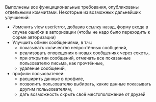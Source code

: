 Выполнены все функцициональные требования, опубликованы отдельными коммитами.
Некоторые из возможных дальнейших улучшений:
- Изменить view user/error, добавив ссылку назад, форму входа в случае ошибки в авторизации (чтобы не надо было переходить к форме авторизации)
- Улучшить обмен сообщениями, в т.ч.:
  - показывать количество непрочтённых сообщений,
  - реализовать оповещения о новых сообщениях через сокеты,
  - при открытии сообщений, отмечать все показанные пользователю письма, как прочтённые,
  - удаление сообщений,
- профили пользователей:
  - расширить данные в профиле,
  - позволить пользователю выбирать, какие данные показывать другим полььзователям,
  - дать возможность скрыть своё местоположение от друзей
